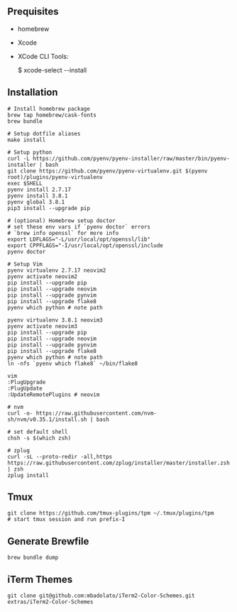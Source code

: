 ## Prequisites

* homebrew
* Xcode
* XCode CLI Tools:

    $ xcode-select --install

## Installation

    # Install homebrew package
    brew tap homebrew/cask-fonts
    brew bundle

    # Setup dotfile aliases
    make install

    # Setup python
    curl -L https://github.com/pyenv/pyenv-installer/raw/master/bin/pyenv-installer | bash
    git clone https://github.com/pyenv/pyenv-virtualenv.git $(pyenv root)/plugins/pyenv-virtualenv
    exec $SHELL
    pyenv install 2.7.17
    pyenv install 3.8.1
    pyenv global 3.8.1
    pip3 install --upgrade pip

    # (optional) Homebrew setup doctor
    # set these env vars if `pyenv doctor` errors
    # `brew info openssl` for more info
    export LDFLAGS="-L/usr/local/opt/openssl/lib"
    export CPPFLAGS="-I/usr/local/opt/openssl/include
    pyenv doctor

    # Setup Vim
    pyenv virtualenv 2.7.17 neovim2
    pyenv activate neovim2
    pip install --upgrade pip
    pip install --upgrade neovim
    pip install --upgrade pynvim
    pip install --upgrade flake8
    pyenv which python # note path

    pyenv virtualenv 3.8.1 neovim3
    pyenv activate neovim3
    pip install --upgrade pip
    pip install --upgrade neovim
    pip install --upgrade pynvim
    pip install --upgrade flake8
    pyenv which python # note path
    ln -nfs `pyenv which flake8` ~/bin/flake8

    vim
    :PlugUpgrade
    :PlugUpdate
    :UpdateRemotePlugins # neovim

    # nvm
    curl -o- https://raw.githubusercontent.com/nvm-sh/nvm/v0.35.1/install.sh | bash

    # set default shell
    chsh -s $(which zsh)

    # zplug
    curl -sL --proto-redir -all,https https://raw.githubusercontent.com/zplug/installer/master/installer.zsh | zsh
    zplug install

## Tmux

    git clone https://github.com/tmux-plugins/tpm ~/.tmux/plugins/tpm
    # start tmux session and run prefix-I

## Generate Brewfile

    brew bundle dump

## iTerm Themes

    git clone git@github.com:mbadolato/iTerm2-Color-Schemes.git extras/iTerm2-Color-Schemes

